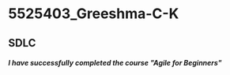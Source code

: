 # 5525403\_Greeshma-C-K

## SDLC

##### I have successfully completed the course "Agile for Beginners"



